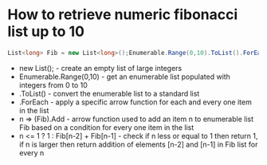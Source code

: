 # How to retrieve numeric fibonacci list up to 10

``` C#
List<long> Fib = new List<long>();Enumerable.Range(0,10).ToList().ForEach(n => (Fib).Add(n <= 1 ? 1 : Fib[n-2] + Fib[n-1]));
```
- new List<long>(); - create an empty list of large integers
- Enumerable.Range(0,10) - get an enumerable list populated with integers from 0 to 10
- .ToList() - convert the enumerable list to a standard list
- .ForEach - apply a specific arrow function for each and every one item in the list
- n => (Fib).Add - arrow function used to add an item n to enumerable list Fib based on a condition for every one item in the list
- n <= 1 ? 1 : Fib[n-2] + Fib[n-1] - check if n less or equal to 1 then return 1, if n is larger then return addition of elements [n-2] and [n-1] in Fib list for every n